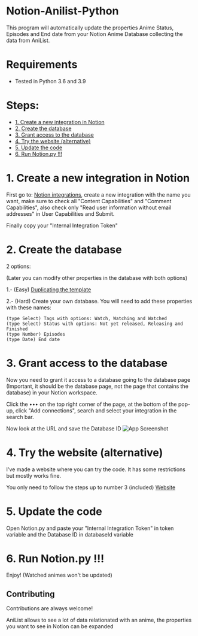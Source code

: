# Notion-Anilist-Python
This program will automatically update the properties Anime Status, Episodes and End date from your Notion Anime Database collecting the data from AniList.

# Requirements
* Tested in Python 3.6 and 3.9

# Steps: 
- [1. Create a new integration in Notion](#1-create-a-new-integration-in-notion)
- [2. Create the database](#2-create-the-database)
- [3. Grant access to the database](#3-Grant-access-to-the-database)
- [4. Try the website (alternative)](#4-try-the-website-alternative)
- [5. Update the code](#4-Update-the-code)
- [6. Run Notion.py !!!](#5-run-notionpy-)

# 1. Create a new integration in Notion 
First go to: [Notion integrations](https://www.notion.so/my-integrations), create a new integration with the name you want, make sure to check all "Content Capabilities" and "Comment Capabilities", also check only "Read user information without email addresses" in User Capabilities and Submit.

Finally copy your "Internal Integration Token"

# 2. Create the database
2 options:

(Later you can modify other properties in the database with both options)

1.- (Easy) [Duplicating the template](t.ly/loy7) 

2.- (Hard) Create your own database. You will need to add these properties with these names: 

    (type Select) Tags with options: Watch, Watching and Watched
    (type Select) Status with options: Not yet released, Releasing and Finished
    (type Number) Episodes
    (type Date) End date

# 3. Grant access to the database
Now you need to grant it access to a database going to the database page (Important, it should be the database page, not the page that contains the database) in your Notion workspace.

Click the ••• on the top right corner of the page, at the bottom of the pop-up, click "Add connections", 
search and select your integration in the search bar.

Now look at the URL and save the Database ID ![App Screenshot](https://files.readme.io/62e5027-notion_database_id.png)

# 4. Try the website (alternative)

I've made a website where you can try the code. It has some restrictions but mostly works fine.

You only need to follow the steps up to number 3 (included) [Website](https://t.ly/qOgV)

# 5. Update the code
Open Notion.py and paste your "Internal Integration Token" in token variable and the Database ID in databaseId variable

# 6. Run Notion.py !!!
Enjoy! (Watched animes won't be updated)

## Contributing
Contributions are always welcome!

AniList allows to see a lot of data relationated with an anime, the properties you want to see in Notion can be expanded
